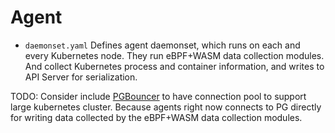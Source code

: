 # Agent

* `daemonset.yaml` Defines agent daemonset, which runs on each and every Kubernetes node. They run eBPF+WASM data collection modules.
  And collect Kubernetes process and container information, and writes to API Server for serialization.

TODO: Consider include [PGBouncer](https://github.com/pgbouncer/pgbouncer) to have connection pool to support large kubernetes cluster.
Because agents right now connects to PG directly for writing data collected by the eBPF+WASM data collection modules.
